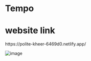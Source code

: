 # Tempo
<h1>website link </h1>
https://polite-kheer-6469d0.netlify.app/

![image](https://github.com/user-attachments/assets/7e74523c-55ab-4588-86d5-76d3d3822e4b)

